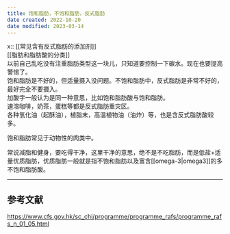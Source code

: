 ```yaml
---
title: 饱和脂肪，不饱和脂肪，反式脂肪
date created: 2022-10-20
date modified: 2023-03-14
---
```


x:: [[常见含有反式脂肪的添加剂]]  
[[脂肪和脂肪酸的分类]]  
以前自己乱吃没有注重脂肪类型这一块儿，只知道要控制一下碳水。现在也要提高警惕了。  
饱和脂肪是不好的，但适量摄入没问题。不饱和脂肪中，反式脂肪是非常不好的，最好完全不要摄入。  
加酸字一般认为是同一种意思，比如饱和脂肪酸与饱和脂肪。  
速溶咖啡，奶茶，蛋糕等都是反式脂肪重灾区。  
各种氢化油（起酥油），植脂末，高温植物油（油炸）等，也是含反式脂肪酸较多。

饱和脂肪常见于动物性的肉类中。

常说减脂和健身，要吃得干净，这里干净的意思，绝不是不吃脂肪，而是低盐+适量优质脂肪，优质脂肪一般就是指不饱和脂肪以及富含[[omega-3|omega3]]的多不饱和脂肪酸。

---

## 参考文献

https://www.cfs.gov.hk/sc_chi/programme/programme_rafs/programme_rafs_n_01_05.html
